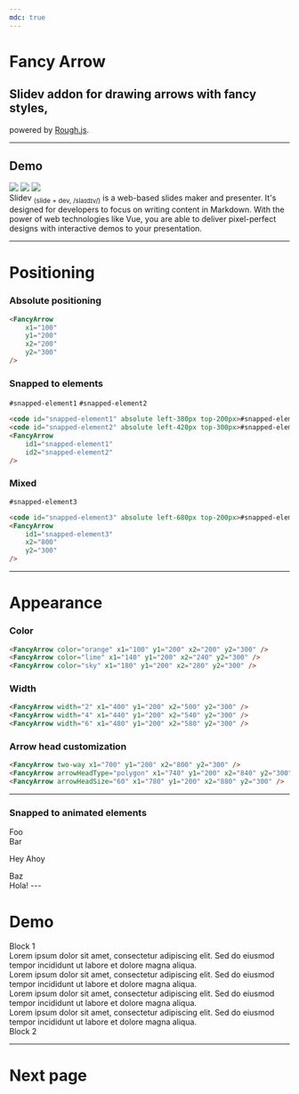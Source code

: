 ```yaml
---
mdc: true
---
```


# Fancy Arrow

## Slidev addon for drawing arrows with <span v-mark.orange="0" id="fancy-styles">fancy styles</span>,

<span forward:delay-500 id="rough-js">powered by [Rough.js](https://roughjs.com).</span>

<FancyArrow id1="rough-js" pos1="bottomright" id2="fancy-styles" pos2="bottom" color="orange" width="3" arc="-0.3" seed="1" roughness="2" />

---

## Demo

<img v-click="1" src="https://sli.dev/logo.svg" w-10 id="slidev-logo" absolute top-25 left-25 v-motion :initial="{x: -80, y: -80}" :enter="{x: 0, y: 0}" />
<img v-click="1" src="https://upload.wikimedia.org/wikipedia/commons/thumb/4/41/1280px_Markdown_with_White_Background.png/640px-1280px_Markdown_with_White_Background.png" w-15 id="markdown-mark" absolute top-30 right-30 v-motion :initial="{x: +80, y: -80}" :enter="{x: 0, y: 0}"/>
<img v-click="1" src="https://upload.wikimedia.org/wikipedia/commons/thumb/9/95/Vue.js_Logo_2.svg/512px-Vue.js_Logo_2.svg.png" w-10 id="vue-mark" absolute bottom-20 right-100 v-motion :initial="{x: +30, y: +80}" :enter="{x: 0, y: 0}"/>

<FancyArrow v-click="1" id1="slidev-logo" pos1="bottom" id2="slidev-text" pos2="bottomleft" color="teal" width="4" roughness="3" arc="-0.3" seed="1" />
<FancyArrow v-click="1" id1="markdown-mark" pos1="bottom" id2="markdown-text" pos2="bottomright" color="gray" width="4" roughness="2" arc="0.3" seed="1" />
<FancyArrow v-click="1" id1="vue-mark" pos1="left" id2="vue-text" pos2="bottom" color="green" width="4" roughness="2" arc="0.3" seed="1" />

<div w="2/3" m-auto mt-40>
    <span id="slidev-text" v-mark.teal="1">Slidev</span> <sub top--1>(slide + dev, /slaɪdɪv/)</sub> is a web-based slides maker and presenter. It's designed for developers to focus on writing content in <span id="markdown-text" v-mark.gray="1">Markdown</span>. With the power of web technologies like <span id="vue-text" v-mark.green="1">Vue</span>, you are able to deliver pixel-perfect designs with interactive demos to your presentation.
</div>

---

# Positioning

<div grid="~ cols-3 gap-4" mt-6>

<div bg-gray:10 p-4 border="~ gray/50 rounded-lg">

### Absolute positioning

<FancyArrow
    x1="100"
    y1="200"
    x2="200"
    y2="300"
/>

<div h-40><!-- Placeholder--></div>

```html
<FancyArrow
    x1="100"
    y1="200"
    x2="200"
    y2="300"
/>
```

</div>

<div bg-gray:10 p-4 border="~ gray/50 rounded-lg">

### Snapped to elements

<code id="snapped-element1" absolute left-380px top-200px>#snapped-element1</code>
<code id="snapped-element2" absolute left-420px top-300px>#snapped-element2</code>
<FancyArrow
    id1="snapped-element1"
    id2="snapped-element2"
/>

<div h-40><!-- Placeholder--></div>

```html
<code id="snapped-element1" absolute left-380px top-200px>#snapped-element1</code>
<code id="snapped-element2" absolute left-420px top-300px>#snapped-element2</code>
<FancyArrow
    id1="snapped-element1"
    id2="snapped-element2"
/>
```

</div>

<div bg-gray:10 p-4 border="~ gray/50 rounded-lg">

### Mixed

<code id="snapped-element3" absolute left-680px top-200px>#snapped-element3</code>
<FancyArrow
    id1="snapped-element3"
    x2="800"
    y2="300"
/>

<div h-40><!-- Placeholder--></div>

```html
<code id="snapped-element3" absolute left-680px top-200px>#snapped-element3</code>
<FancyArrow
    id1="snapped-element3"
    x2="800"
    y2="300"
/>
```

</div>

</div>

---

# Appearance

<div grid="~ cols-3 gap-4" mt-6>

<div bg-gray:10 p-4 border="~ gray/50 rounded-lg">

### Color

<FancyArrow color="orange" x1="100" y1="200" x2="200" y2="300" />
<FancyArrow color="lime" x1="140" y1="200" x2="240" y2="300" />
<FancyArrow color="sky" x1="180" y1="200" x2="280" y2="300" />

<div h-40><!-- Placeholder--></div>

```html
<FancyArrow color="orange" x1="100" y1="200" x2="200" y2="300" />
<FancyArrow color="lime" x1="140" y1="200" x2="240" y2="300" />
<FancyArrow color="sky" x1="180" y1="200" x2="280" y2="300" />
```

</div>

<div bg-gray:10 p-4 border="~ gray/50 rounded-lg">

### Width

<FancyArrow width="2" x1="400" y1="200" x2="500" y2="300" />
<FancyArrow width="4" x1="440" y1="200" x2="540" y2="300" />
<FancyArrow width="6" x1="480" y1="200" x2="580" y2="300" />

<div h-40><!-- Placeholder--></div>

```html
<FancyArrow width="2" x1="400" y1="200" x2="500" y2="300" />
<FancyArrow width="4" x1="440" y1="200" x2="540" y2="300" />
<FancyArrow width="6" x1="480" y1="200" x2="580" y2="300" />
```

</div>

<div bg-gray:10 p-4 border="~ gray/50 rounded-lg">

### Arrow head customization

<FancyArrow two-way x1="700" y1="200" x2="800" y2="300" />
<FancyArrow arrowHeadType="polygon" x1="740" y1="200" x2="840" y2="300" />
<FancyArrow arrowHeadSize="60" x1="780" y1="200" x2="880" y2="300" />

<div h-40><!-- Placeholder--></div>

```html
<FancyArrow two-way x1="700" y1="200" x2="800" y2="300" />
<FancyArrow arrowHeadType="polygon" x1="740" y1="200" x2="840" y2="300" />
<FancyArrow arrowHeadSize="60" x1="780" y1="200" x2="880" y2="300" />
```

</div>

</div>


---

### Snapped to animated elements

<div v-click p-8>
    <span id="foo">Foo</span>
</div>

<div :class="$clicks === 0 ? 'translate-y--16' : ''" p-8>
    <span id="bar">Bar</span>
</div>

<FancyArrow v-click="1" forward:delay-100 id1="foo" pos1="bottomleft" id2="bar" pos2="topleft" color="red" width="2" arc="-0.3" seed="1" roughness="2" >Hey</FancyArrow>
<FancyArrow v-click="1" forward:delay-100 id2="foo" pos2="bottomright" id1="bar" pos1="topright" color="red" width="2" arc="-0.3" seed="1" roughness="2" >
    <span text-red>Ahoy</span>
</FancyArrow>

<div v-click p-8 :class="$clicks === 0 ? 'translate-y--32' : $clicks === 1 ? 'translate-y--16' : ''">
    <span id="baz">Baz</span>
</div>

<FancyArrow v-click="2" forward:delay-100 id1="bar" pos1="bottomleft" id2="baz" pos2="topleft" color="green" width="2" arc="0.3" seed="1" roughness="2" >
    <span text-green v-mark.green="2">Hola!</span>
</FancyArrow>
---

# Demo

<div id="block1">Block 1</div>

<div v-click>
    Lorem ipsum dolor sit amet, consectetur adipiscing elit. Sed do eiusmod tempor incididunt ut labore et dolore magna aliqua.
    <br />
    Lorem ipsum dolor sit amet, consectetur adipiscing elit. Sed do eiusmod tempor incididunt ut labore et dolore magna aliqua.
    <br />
    Lorem ipsum dolor sit amet, consectetur adipiscing elit. Sed do eiusmod tempor incididunt ut labore et dolore magna aliqua.
    <br />
    Lorem ipsum dolor sit amet, consectetur adipiscing elit. Sed do eiusmod tempor incididunt ut labore et dolore magna aliqua.
    <br />
</div>

<div id="block2" :class="$clicks === 0 ? 'translate-y--32' : ''">Block 2</div>

<FancyArrow x1="10" y1="20" x2="100" y2="200" color="green" width="3"  />

<FancyArrow id1="block1" pos1="bottomleft" id2="block2" pos2="topleft" color="red" width="3" />

<FancyArrow id1="block1" pos1="bottom" id2="block2" pos2="top" color="red" width="3" twoWay />

<FancyArrow id1="block1" pos1="bottomright" id2="block2" pos2="topright" color="red" width="3" twoWay arc="0.5" arrowHeadType="polygon" arrowHeadSize="30" />

---

# Next page
